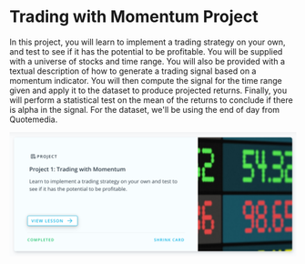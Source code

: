 # Trading with Momentum Project

In this project, you will learn to implement a trading strategy on your own, and test to see 
if it has the potential to be profitable. You will be supplied with a universe of stocks and time range. 
You will also be provided with a textual description of how to generate a trading signal based on a momentum indicator. 
You will then compute the signal for the time range given and apply it to the dataset to produce projected returns. 
Finally, you will perform a statistical test on the mean of the returns to conclude if there is alpha in the signal. 
For the dataset, we'll be using the end of day from Quotemedia.

![img](p1.png)
